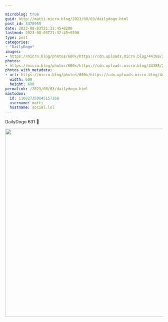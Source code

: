 ```yaml
---

microblog: true
guid: http://matti.micro.blog/2023/08/03/dailydogo.html
post_id: 3478955
date: 2023-08-03T21:32:45+0200
lastmod: 2023-08-03T21:32:45+0200
type: post
categories:
- "DailyDogo"
images:
- https://micro.blog/photos/600x/https://cdn.uploads.micro.blog/44388/2023/1fe0d522c5f54c46afc6473369dc87f6.jpg
photos:
- https://micro.blog/photos/600x/https://cdn.uploads.micro.blog/44388/2023/1fe0d522c5f54c46afc6473369dc87f6.jpg
photos_with_metadata:
- url: https://micro.blog/photos/600x/https://cdn.uploads.micro.blog/44388/2023/1fe0d522c5f54c46afc6473369dc87f6.jpg
  width: 600
  height: 600
permalink: /2023/08/03/dailydogo.html
mastodon:
  id: 110827350845157268
  username: matti
  hostname: social.lol
---
```

DailyDogo 631 🐶

<img src="https://micro.blog/photos/600x/https://blog.martin-haehnel.de/uploads/2023/1fe0d522c5f54c46afc6473369dc87f6.jpg" width="600" height="600" alt="" />
